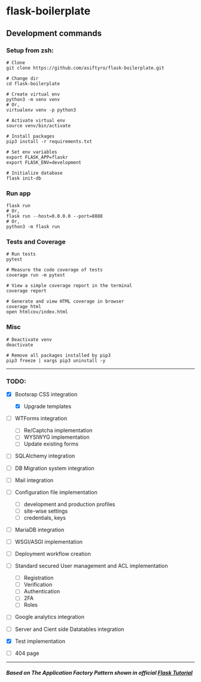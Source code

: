 
# flask-boilerplate


## Development commands


### Setup from zsh:

```
# Clone
git clone https://github.com/asiftyro/flask-boilerplate.git

# Change dir
cd flask-boilerplate

# Create virtual env
python3 -m venv venv
# Or,
virtualenv venv -p python3

# Activate virtual env
source venv/bin/activate

# Install packages
pip3 install -r requirements.txt

# Set env variables
export FLASK_APP=flaskr
export FLASK_ENV=development

# Initialize database
flask init-db
```

### Run app

```
flask run
# Or,
flask run --host=0.0.0.0 --port=8888
# Or,
python3 -m flask run
```

### Tests and Coverage

```
# Run tests
pytest

# Measure the code coverage of tests
coverage run -m pytest

# View a simple coverage report in the terminal
coverage report

# Generate and view HTML coverage in browser
coverage html
open htmlcov/index.html
```
  
### Misc  

```
# Deactivate venv
deactivate

# Remove all packages installed by pip3
pip3 freeze | xargs pip3 uninstall -y
```

  
--------------------------

  
  
### TODO:

- [x] Bootsrap CSS integration
    - [x] Upgrade templates
- [ ] WTForms integration
	- [ ] Re/Captcha implementation
	- [ ] WYSIWYG implementation
	- [ ] Update existing forms
- [ ] SQLAlchemy integration
- [ ] DB Migration system integration
- [ ] Mail integration
- [ ] Configuration file implementation 
  - [ ] development and production profiles
  - [ ] site-wise settings
  - [ ] credentials, keys
- [ ] MariaDB integration
- [ ] WSGI/ASGI implementation
- [ ] Deployment workflow creation
- [ ] Standard secured User management and ACL implementation  
	- [ ]  Registration
	- [ ]  Verification
	- [ ]  Authentication
	- [ ]  2FA
	- [ ]  Roles
- [ ] Google analytics integration
- [ ] Server and Cient side Datatables integration
- [X] Test implementation
- [ ] 404 page


----------------------

##### Based on The Application Factory Pattern shown in official [Flask Tutorial](https://flask.palletsprojects.com/en/2.0.x/tutorial/)